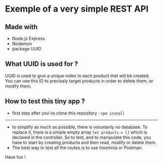 # Exemple of a very simple REST API

## Made with

- Node.js Express
- Nodemon
- package UUID

## What UUID is used for ?

UUID is used to give a unique index to each product that will be created.
You can use this ID to precisely target products in order to delete them, or modify them.

## How to test this tiny app ?

- first step after you've clone this repository : `npm install`

-------

- to simplify as much as possible, there is voluntarily no database.
To replace it, there is a simple empty array `let products = []` which is declared in the controller.
So to test, and to manipulate this code, you have to start by creating products and then read, modify or delete them.
- The best way to test all the routes is to use Insomnia or Postman.

Have fun !
